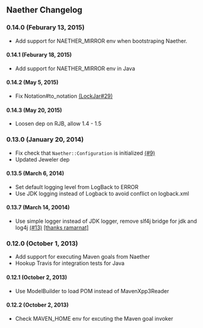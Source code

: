 ## Naether Changelog

### 0.14.0 (Feburary 13, 2015)

* Add support for NAETHER_MIRROR env when bootstraping Naether.
 
#### 0.14.1 (Feburary 18, 2015)

* Add support for NAETHER_MIRROR env in Java

#### 0.14.2 (May 5, 2015)

* Fix Notation#to_notation [(LockJar#29)](https://github.com/mguymon/lock_jar/issues/29)

#### 0.14.3 (May 20, 2015)

* Loosen dep on RJB, allow 1.4 - 1.5

### 0.13.0 (January 20, 2014)

* Fix check that `Naether::Configuration` is initialized [(#9)](https://github.com/mguymon/naether/issues/9)
* Updated Jeweler dep

#### 0.13.5 (March 6, 2014)

* Set default logging level from LogBack to ERROR
* Use JDK logging instead of Logback to avoid conflict on logback.xml

#### 0.13.7 (March 14, 20014)

* Use simple logger instead of JDK logger, remove slf4j bridge for jdk and log4j [(#13)](https://github.com/mguymon/naether/pull/13) [[thanks ramarnat]](https://github.com/ramarnat)

### 0.12.0 (October 1, 2013)

* Add support for executing Maven goals from Naether
* Hookup Travis for integration tests for Java

#### 0.12.1 (October 2, 2013)

* Use ModelBuilder to load POM instead of MavenXpp3Reader

#### 0.12.2 (October 2, 2013)

* Check MAVEN_HOME env for excuting the Maven goal invoker
